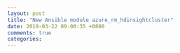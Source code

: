 ```yaml
---
layout: post
title: "New Ansible module azure_rm_hdinsightcluster"
date: 2019-03-22 09:00:35 +0800
comments: true
categories: 
---
```

